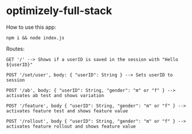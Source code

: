 # optimizely-full-stack

How to use this app:
```
npm i && node index.js
```

Routes:
```
GET '/' --> Shows if a userID is saved in the session with "Hello ${userID}"
```

```
POST '/set/user', body: { "userID": String } --> Sets userID to session
```

```
POST '/ab', body: { "userID": String, "gender": "m" or "f" } --> activates ab test and shows variation
```

```
POST '/feature', body { "userID": String, "gender": "m" or "f" } --> activates feature test and shows feature value
```

```
POST '/rollout', body { "userID": String, "gender": "m" or "f" } --> activates feature rollout and shows feature value
```
